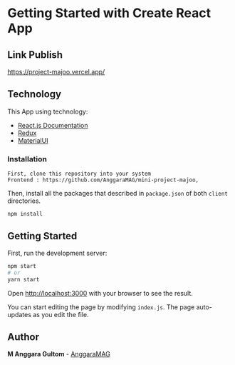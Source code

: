 # Getting Started with Create React App

## Link Publish
https://project-majoo.vercel.app/

## Technology

This App using technology:

- [React.js Documentation](https://reactjs.org/docs/getting-started.html) 
- [Redux](https://redux.js.org/introduction/getting-started)
- [MaterialUI](https://mui.com/material-ui/getting-started/installation/) 

### Installation
```
First, clone this repository into your system
Frontend : https://github.com/AnggaraMAG/mini-project-majoo,
```

Then, install all the packages that described in `package.json` of both `client`  directories.
```
npm install
```

## Getting Started

First, run the development server:

```bash
npm start
# or
yarn start
```

Open [http://localhost:3000](http://localhost:3000) with your browser to see the result.

You can start editing the page by modifying `index.js`. The page auto-updates as you edit the file.

## Author

**M Anggara Gultom** - [AnggaraMAG](https://github.com/AnggaraMAG)
